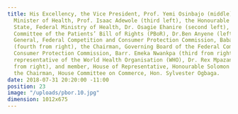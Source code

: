 ```yaml
---
title: His Excellency, the Vice President, Prof. Yemi Osinbajo (middle), the Honourable
  Minister of Health, Prof. Isaac Adewole (third left), the Honourable Minister of
  State, Federal Ministry of Health, Dr. Osagie Ehanire (second left), Chairman, Technical
  Committee of the Patients’ Bill of Rights (PBoR), Dr.Ben Anyene (left), the Director
  General, Federal Competition and Consumer Protection Commission, Babatunde Irukera
  (fourth from right), the Chairman, Governing Board of the Federal Competition and
  Consumer Protection Commission, Barr. Emeka Nwankpa (third from right), the country
  representative of the World Health Organisation (WHO), Dr. Rex Mpazanje (second
  from right), and member, House of Representative, Honourable Solomon Maren, representing
  the Chairman, House Committee on Commerce, Hon. Sylvester Ogbaga.
date: 2018-07-31 20:20:00 -11:00
position: 23
image: "/uploads/pbor.10.jpg"
dimension: 1012x675
---
```


